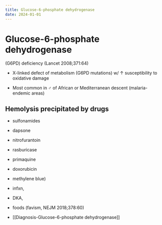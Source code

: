 ```yaml
---
title: Glucose-6-phosphate dehydrogenase
date: 2024-01-01
---
```

# Glucose-6-phosphate dehydrogenase

(G6PD) deficiency
(Lancet 2008;371:64)

* X-linked
	defect of metabolism (G6PD mutations)
w/ ↑ susceptibility to oxidative damage

* Most common in ♂
	of African or Mediterranean descent
	(malaria-endemic areas)

## Hemolysis precipitated by drugs
* sulfonamides
* dapsone
* nitrofurantoin
* rasburicase
* primaquine
* doxorubicin
* methylene blue)
* infxn,
* DKA,
* foods
(favism, NEJM 2018;378:60)

* [[Diagnosis-Glucose-6-phosphate dehydrogenase]]



